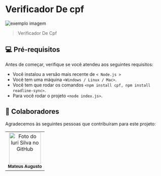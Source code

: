 # Verificador De cpf

<img src="https://fdr.com.br/wp-content/uploads/2020/01/consultou-seu-cpf.png" alt="exemplo imagem">

>  Verificador De Cpf

## 💻 Pré-requisitos

Antes de começar, verifique se você atendeu aos seguintes requisitos:

* Você instalou a versão mais recente de `< Node.js >`
* Você tem uma máquina `<Windows / Linux / Mac>`. 
* Você tem que rodar os comandos `<npm install cpf, npm install readline-sync>`. 
* Para você rodar o projeto `<node index.js>`.

## 🤝 Colaboradores

Agradecemos às seguintes pessoas que contribuíram para este projeto:

<table>
  <tr>
    <td align="center">
      <a href="#">
        <img src="https://i.pinimg.com/736x/a0/fd/24/a0fd243fc8a65b1618cfa58701cd5078.jpg" width="100px;" alt="Foto do Iuri Silva no GitHub"/><br>
        <sub>
          <b>Mateus Augusto</b>
        </sub>
      </a>
    </td>
  </tr>
</table>

 

